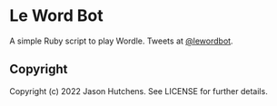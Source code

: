 # Le Word Bot

A simple Ruby script to play Wordle. Tweets at [@lewordbot](https://twitter.com/lewordbot).

## Copyright

Copyright (c) 2022 Jason Hutchens. See LICENSE for further details.
